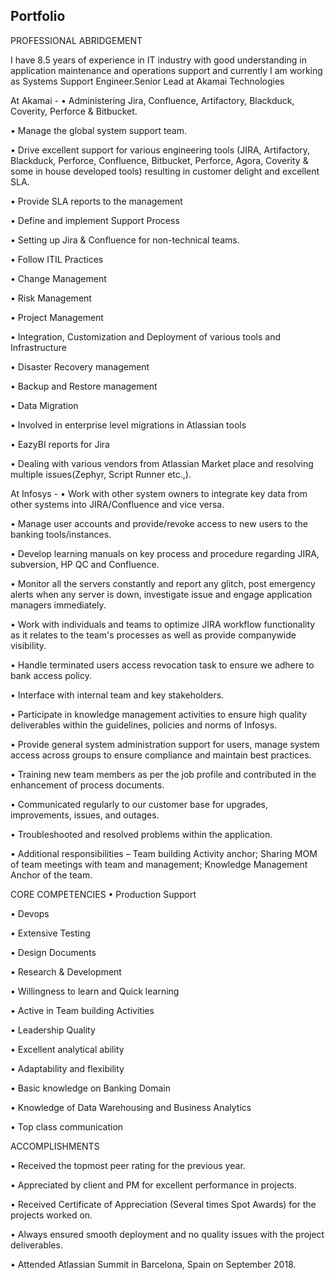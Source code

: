 ## Portfolio


PROFESSIONAL ABRIDGEMENT

I have 8.5 years of experience in IT industry with good understanding in application maintenance and operations support and currently I am working as Systems Support Engineer.Senior Lead at Akamai Technologies


At Akamai -
• Administering Jira, Confluence, Artifactory, Blackduck, Coverity, Perforce & Bitbucket.

• Manage the global system support team.

• Drive excellent support for various engineering tools (JIRA, Artifactory, Blackduck, Perforce, Confluence,
  Bitbucket, Perforce, Agora, Coverity & some in house developed tools) resulting in customer delight and excellent
  SLA.
  
• Provide SLA reports to the management

• Define and implement Support Process

• Setting up Jira & Confluence for non-technical teams.

• Follow ITIL Practices

• Change Management

• Risk Management

• Project Management

• Integration, Customization and Deployment of various tools and Infrastructure

• Disaster Recovery management

• Backup and Restore management

• Data Migration

• Involved in enterprise level migrations in Atlassian tools

• EazyBI reports for Jira

• Dealing with various vendors from Atlassian Market place and resolving multiple issues(Zephyr, Script Runner etc.,).


At Infosys -
• Work with other system owners to integrate key data from other systems into JIRA/Confluence and vice versa.

• Manage user accounts and provide/revoke access to new users to the banking tools/instances.

• Develop learning manuals on key process and procedure regarding JIRA, subversion, HP QC and Confluence.

• Monitor all the servers constantly and report any glitch, post emergency alerts when any server is down,
investigate issue and engage application managers immediately.

• Work with individuals and teams to optimize JIRA workflow functionality as it relates to the team's processes as
well as provide companywide visibility.

• Handle terminated users access revocation task to ensure we adhere to bank access policy.

• Interface with internal team and key stakeholders.

• Participate in knowledge management activities to ensure high quality deliverables within the guidelines, policies
and norms of Infosys.

• Provide general system administration support for users, manage system access across groups to ensure
compliance and maintain best practices.

• Training new team members as per the job profile and contributed in the enhancement of process documents.

• Communicated regularly to our customer base for upgrades, improvements, issues, and outages.

• Troubleshooted and resolved problems within the application.

• Additional responsibilities – Team building Activity anchor; Sharing MOM of team meetings with team and
management; Knowledge Management Anchor of the team.
 
CORE COMPETENCIES
• Production Support

• Devops

• Extensive Testing

• Design Documents

• Research & Development

• Willingness to learn and Quick learning

• Active in Team building Activities

• Leadership Quality

• Excellent analytical ability

• Adaptability and flexibility

• Basic knowledge on Banking Domain

• Knowledge of Data Warehousing and Business Analytics

• Top class communication

ACCOMPLISHMENTS

• Received the topmost peer rating for the previous year.

• Appreciated by client and PM for excellent performance in projects.

• Received Certificate of Appreciation (Several times Spot Awards) for the projects worked on.

• Always ensured smooth deployment and no quality issues with the project deliverables.

• Attended Atlassian Summit in Barcelona, Spain on September 2018.
